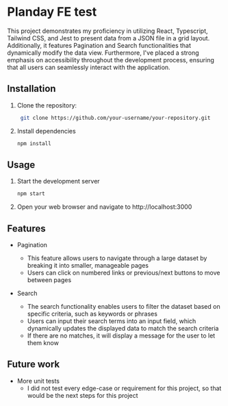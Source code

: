 # Planday FE test
This project demonstrates my proficiency in utilizing React, Typescript, Tailwind CSS, and Jest to present data from a JSON file in a grid layout. Additionally, it features Pagination and Search functionalities that dynamically modify the data view. Furthermore, I've placed a strong emphasis on  accessibility throughout the development process, ensuring that all users can seamlessly interact with the application.

## Installation
1. Clone the repository:

   ```bash
    git clone https://github.com/your-username/your-repository.git

2. Install dependencies
    ```bash 
    npm install

## Usage
1. Start the development server
    ```bash
    npm start

2. Open your web browser and navigate to http://localhost:3000

## Features
- Pagination
    - This feature allows users to navigate through a large dataset by breaking it into smaller, manageable pages
    - Users can click on numbered links or previous/next buttons to move between pages

- Search
    - The search functionality enables users to filter the dataset based on specific criteria, such as keywords or phrases
    - Users can input their search terms into an input field, which dynamically updates the displayed data to match the search criteria
    - If there are no matches, it will display a message for the user to let them know

## Future work
- More unit tests
    - I did not test every edge-case or requirement for this project, so that would be the next steps for this project
